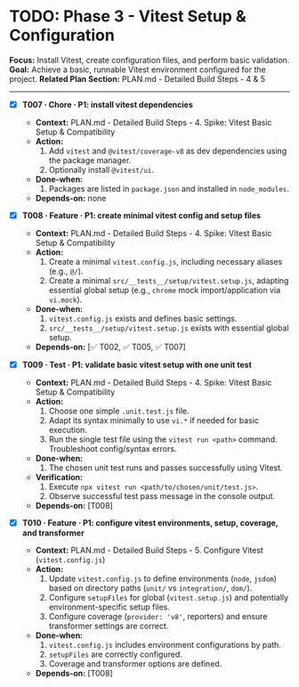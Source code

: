 # TODO: Phase 3 - Vitest Setup & Configuration

**Focus:** Install Vitest, create configuration files, and perform basic validation.
**Goal:** Achieve a basic, runnable Vitest environment configured for the project.
**Related Plan Section:** PLAN.md - Detailed Build Steps - 4 & 5

---

- [x] **T007 · Chore · P1: install vitest dependencies**

  - **Context:** PLAN.md - Detailed Build Steps - 4. Spike: Vitest Basic Setup & Compatibility
  - **Action:**
    1. Add `vitest` and `@vitest/coverage-v8` as dev dependencies using the package manager.
    2. Optionally install `@vitest/ui`.
  - **Done‑when:**
    1. Packages are listed in `package.json` and installed in `node_modules`.
  - **Depends‑on:** none

- [x] **T008 · Feature · P1: create minimal vitest config and setup files**

  - **Context:** PLAN.md - Detailed Build Steps - 4. Spike: Vitest Basic Setup & Compatibility
  - **Action:**
    1. Create a minimal `vitest.config.js`, including necessary aliases (e.g., `@/`).
    2. Create a minimal `src/__tests__/setup/vitest.setup.js`, adapting essential global setup (e.g., `chrome` mock import/application via `vi.mock`).
  - **Done‑when:**
    1. `vitest.config.js` exists and defines basic settings.
    2. `src/__tests__/setup/vitest.setup.js` exists with essential global setup.
  - **Depends‑on:** [✅ T002, ✅ T005, ✅ T007]

- [x] **T009 · Test · P1: validate basic vitest setup with one unit test**

  - **Context:** PLAN.md - Detailed Build Steps - 4. Spike: Vitest Basic Setup & Compatibility
  - **Action:**
    1. Choose one simple `.unit.test.js` file.
    2. Adapt its syntax minimally to use `vi.*` if needed for basic execution.
    3. Run the single test file using the `vitest run <path>` command. Troubleshoot config/syntax errors.
  - **Done‑when:**
    1. The chosen unit test runs and passes successfully using Vitest.
  - **Verification:**
    1. Execute `npx vitest run <path/to/chosen/unit/test.js>`.
    2. Observe successful test pass message in the console output.
  - **Depends‑on:** [T008]

- [x] **T010 · Feature · P1: configure vitest environments, setup, coverage, and transformer**
  - **Context:** PLAN.md - Detailed Build Steps - 5. Configure Vitest (`vitest.config.js`)
  - **Action:**
    1. Update `vitest.config.js` to define environments (`node`, `jsdom`) based on directory paths (`unit/` vs `integration/`, `dom/`).
    2. Configure `setupFiles` for global (`vitest.setup.js`) and potentially environment-specific setup files.
    3. Configure coverage (`provider: 'v8'`, reporters) and ensure transformer settings are correct.
  - **Done‑when:**
    1. `vitest.config.js` includes environment configurations by path.
    2. `setupFiles` are correctly configured.
    3. Coverage and transformer options are defined.
  - **Depends‑on:** [T008]
